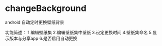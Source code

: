# changeBackground
android 自动定时更换壁纸背景

功能简述：
1.编辑壁纸集
2.编辑壁纸集中壁纸
3.设定更换时间
4.壁纸集命名
5.显示版本与分享app
6.是否启用自动更换


